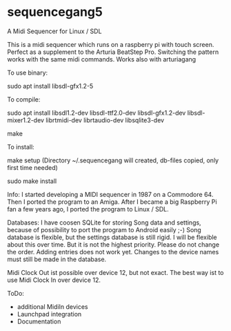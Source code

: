 # sequencegang5
A Midi Sequencer for Linux / SDL 

This is a midi sequencer which runs on a raspberry pi with touch screen.
Perfect as a supplement to the Arturia BeatStep Pro. Switching the pattern works with the same midi commands.
Works also with arturiagang

To use binary:

sudo apt install libsdl-gfx1.2-5

To compile:

sudo apt install libsdl1.2-dev libsdl-ttf2.0-dev libsdl-gfx1.2-dev libsdl-mixer1.2-dev librtmidi-dev librtaudio-dev libsqlite3-dev

make

To install:

make setup (Directory ~/.sequencegang will created, db-files copied, only first time needed)

sudo make install

Info:
I started developing a MIDI sequencer in 1987 on a Commodore 64. Then I ported the program to an Amiga. After I became a big Raspberry Pi fan a few years ago, I ported the program to Linux / SDL.

Databases:
I have coosen SQLite for storing Song data and settings, because of possibility to port the program to Android easily ;-)
Song database is flexible, but the settings database is still rigid. I will be flexible about this over time. But it is not the highest priority. Please do not change the order. Adding entries does not work yet. Changes to the device names must still be made in the database.

Midi Clock Out ist possible over device 12, but not exact. The best way ist to use Midi Clock In over device 12.

ToDo:
- additional MidiIn devices
- Launchpad integration
- Documentation
